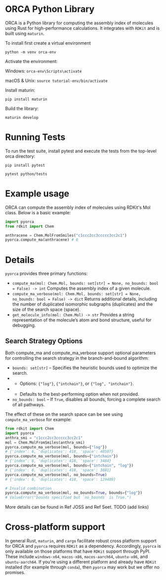 # ORCA Python Library
ORCA is a Python library for computing the assembly index of molecules using Rust for high-performance calculations. It integrates with `RDKit` and is built using `maturin`.

To install first create a virtual environment 

`python -m venv orca-env`

Activate the environment:

Windows:
    `orca-env\Scripts\activate`


macOS \& Unix:
    `source tutorial-env/bin/activate`

Install maturin: 

`pip install maturin`

Build the library:

`maturin develop`

# Running Tests
To run the test suite, install pytest and execute the tests from the top-level orca directory:

```
pip install pytest

pytest python/tests
```

# Example usage

ORCA can compute the assembly index of molecules using RDKit's Mol class. Below is a basic example:

```python
import pyorca
from rdkit import Chem

anthracene = Chem.MolFromSmiles("c1ccc2cc3ccccc3cc2c1")
pyorca.compute_ma(anthracene) # 6
```


# Details

`pyorca` provides three primary functions:

* `compute_ma(mol: Chem.Mol, bounds: set[str] = None, no_bounds: bool = False) -> int`
Computes the assembly index of a given molecule.
* `compute_ma_verbose(mol: Chem.Mol, bounds: set[str] = None, no_bounds: bool = False) -> dict`
Returns additional details, including the number of duplicated isomorphic subgraphs (duplicates) and the size of the search space (space).
* `get_molecule_info(mol: Chem.Mol) -> str`
Provides a string representation of the molecule’s atom and bond structure, useful for debugging.

## Search Strategy Options
Both compute_ma and compute_ma_verbose support optional parameters for controlling the search strategy in the branch-and-bound algorithm:

* `bounds: set[str]` – Specifies the heuristic bounds used to optimize the search.
* * Options: `{"log"}`, `{"intchain"}`, or `{"log", "intchain"}`.
* * Defaults to the best-performing option when not provided.
* `no_bounds: bool` – If `True`, disables all bounds, forcing a complete search of all pathways.

The effect of these on the search space can be see using `compute_ma_verbose` for example:

```python
from rdkit import Chem
import pyorca
anthra_smi = "c1ccc2cc3ccccc3cc2c1"
mol = Chem.MolFromSmiles(anthra_smi)
pyorca.compute_ma_verbose(mol, bounds={"log"})
# {'index': 6, 'duplicates': 418, 'space': 40507}
pyorca.compute_ma_verbose(mol, bounds={"intchain"})
# {'index': 6, 'duplicates': 418, 'space': 3484}
pyorca.compute_ma_verbose(mol, bounds={"intchain", "log"})
# {'index': 6, 'duplicates': 418, 'space': 3081}
pyorca.compute_ma_verbose(mol, no_bounds=True)
# {'index': 6, 'duplicates': 418, 'space': 129409}

# Invalid combination
pyorca.compute_ma_verbose(mol, no_bounds=True, bounds={"log"})
# ValueError("bounds specified but `no_bounds` is True.")
```

More details can be found in Ref JOSS and Ref Seet. TODO (add links)

# Cross-platform support
In general Rust, `maturin`, and `cargo` facilitate robust cross platform support for ORCA and `pyorca` requires `RDKit` as a dependency. Accordingly, `pyorca` is only available on those platforms that have `RDKit` support through PyPI. These include `windows-x64`, `macos-x86`, `macos-aarch64`, `ubuntu-x86`, and `ubuntu-aarch64`. If you're using a different platform and already have `RDKit` installed (for example through `conda`), then `pyorca` may work but we offer no promises.   